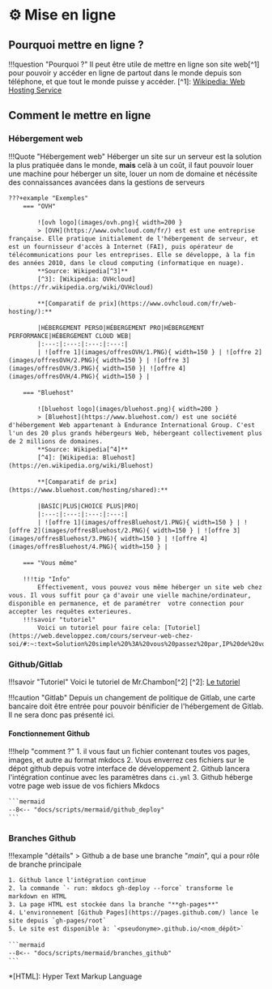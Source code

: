# ⚙️ Mise en ligne

## Pourquoi mettre en ligne ?

!!!question "Pourquoi ?"
    Il peut être utile de mettre en ligne son site web[^1] pour pouvoir y accéder en ligne de partout dans le monde depuis son téléphone, et que tout le monde puisse y accéder.
    [^1]: [Wikipedia: Web Hosting Service](https://en.wikipedia.org/wiki/Web_hosting_service)
## Comment le mettre en ligne

### Hébergement web

!!!Quote "Hébergement web"
    Héberger un site sur un serveur est la solution la plus pratiquée dans le monde, **mais** celà à un coût, il faut pouvoir louer une machine pour héberger un site, louer un nom de domaine et nécéssite des connaissances avancées dans la gestions de serveurs
    
    ???+example "Exemples"
        === "OVH"

            ![ovh logo](images/ovh.png){ width=200 }
            > [OVH](https://www.ovhcloud.com/fr/) est est une entreprise française. Elle pratique initialement de l'hébergement de serveur, et est un fournisseur d'accès à Internet (FAI), puis opérateur de télécommunications pour les entreprises. Elle se développe, à la fin des années 2010, dans le cloud computing (informatique en nuage).
            **Source: Wikipedia[^3]**
            [^3]: [Wikipedia: OVHcloud](https://fr.wikipedia.org/wiki/OVHcloud)

            **[Comparatif de prix](https://www.ovhcloud.com/fr/web-hosting/):**

            |HÉBERGEMENT PERSO|HÉBERGEMENT PRO|HÉBERGEMENT PERFORMANCE|HÉBERGEMENT CLOUD WEB|
            |:---:|:---:|:---:|:---:|
            | ![offre 1](images/offresOVH/1.PNG){ width=150 } | ![offre 2](images/offresOVH/2.PNG){ width=150 } | ![offre 3](images/offresOVH/3.PNG){ width=150 }| ![offre 4](images/offresOVH/4.PNG){ width=150 } |

        === "Bluehost"

            ![bluehost logo](images/bluehost.png){ width=200 }
            > [Bluehost](https://www.bluehost.com/) est une société d'hébergement Web appartenant à Endurance International Group. C'est l'un des 20 plus grands hébergeurs Web, hébergeant collectivement plus de 2 millions de domaines.
            **Source: Wikipedia[^4]**
            [^4]: [Wikipedia: Bluehost](https://en.wikipedia.org/wiki/Bluehost)

            **[Comparatif de prix](https://www.bluehost.com/hosting/shared):**

            |BASIC|PLUS|CHOICE PLUS|PRO|
            |:---:|:---:|:---:|:---:|
            | ![offre 1](images/offresBluehost/1.PNG){ width=150 } | ![offre 2](images/offresBluehost/2.PNG){ width=150 } | ![offre 3](images/offresBluehost/3.PNG){ width=150 } | ![offre 4](images/offresBluehost/4.PNG){ width=150 } |

        === "Vous même"

        !!!tip "Info"
            Effectivement, vous pouvez vous même héberger un site web chez vous. Il vous suffit pour ça d'avoir une vielle machine/ordinateur, disponible en permanence, et de paramétrer  votre connection pour accepter les requêtes exterieures.
        !!!savoir "tutoriel"
            Voici un tutoriel pour faire cela: [Tutoriel](https://web.developpez.com/cours/serveur-web-chez-soi/#:~:text=Solution%20simple%20%3A%20vous%20passez%20par,IP%20de%20votre%20connexion%20Internet.)

### Github/Gitlab

!!!savoir "Tutoriel"
    Voici le tutoriel de Mr.Chambon[^2]
    [^2]: [Le tutoriel](https://ens-fr.gitlab.io/mkdocs/gitlab-mkdocs/)

!!!caution "Gitlab"
    Depuis un changement de politique de Gitlab, une carte bancaire doit être entrée pour pouvoir bénificier de l'hébergement de Gitlab. Il ne sera donc pas présenté ici.

#### Fonctionnement Github

!!!help "comment ?"
    1. il vous faut un fichier contenant toutes vos pages, images, et autre au format mkdocs
    2. Vous enverrez ces fichiers sur le dépot github depuis votre interface de développement
    2. Github lancera l'intégration continue avec les paramètres dans `ci.yml`
    3. Github héberge votre page web issue de vos fichiers Mkdocs

    ```mermaid
    --8<-- "docs/scripts/mermaid/github_deploy"
    ```

### Branches Github

!!!example "détails"
    > Github a de base une branche "_main_", qui a pour rôle de branche principale

    1. Github lance l'intégration continue
    2. la commande `- run: mkdocs gh-deploy --force` transforme le markdown en HTML
    3. La page HTML est stockée dans la branche "**gh-pages**"
    4. L'environnement [Github Pages](https://pages.github.com/) lance le site depuis `gh-pages/root`
    5. Le site est disponible à: `<pseudonyme>.github.io/<nom_dépôt>`

    ```mermaid
    --8<-- "docs/scripts/mermaid/branches_github"
    ```

*[HTML]: Hyper Text Markup Language